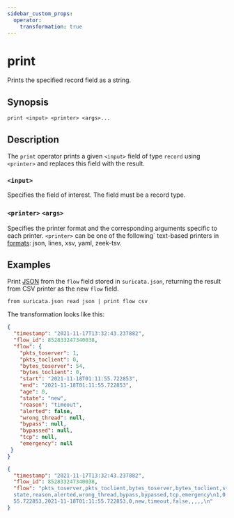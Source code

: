 ```yaml
---
sidebar_custom_props:
  operator:
    transformation: true
---
```


# print

Prints the specified record field as a string.

## Synopsis

```
print <input> <printer> <args>...
```

## Description

The `print` operator prints a given `<input>` field of type `record` using `<printer>` 
and replaces this field with the result. 

### `<input>`

Specifies the field of interest. The field must be a record type.

### `<printer>` `<args>`

Specifies the printer format and the corresponding arguments specific to each printer. 
`<printer>` can be one of the following` text-based printers in [formats](../formats.md): 
json, lines, xsv, yaml, zeek-tsv.

## Examples

Print [JSON](../formats/json.md) from the `flow` field stored in `suricata.json`, 
returning the result from CSV printer as the new `flow` field.

```
from suricata.json read json | print flow csv
```

The transformation looks like this:

```json
{
  "timestamp": "2021-11-17T13:32:43.237882",
  "flow_id": 852833247340038,
  "flow": {
    "pkts_toserver": 1,
    "pkts_toclient": 0,
    "bytes_toserver": 54,
    "bytes_toclient": 0,
    "start": "2021-11-18T01:11:55.722853",
    "end": "2021-11-18T01:11:55.722853",
    "age": 0,
    "state": "new",
    "reason": "timeout",
    "alerted": false,
    "wrong_thread": null,
    "bypass": null,
    "bypassed": null,
    "tcp": null,
    "emergency": null
 }
}
```

```json
{
  "timestamp": "2021-11-17T13:32:43.237882",
  "flow_id": 852833247340038,
  "flow": "pkts_toserver,pkts_toclient,bytes_toserver,bytes_toclient,start,end,age,
  state,reason,alerted,wrong_thread,bypass,bypassed,tcp,emergency\n1,0,54,0,2021-11-18T01:11:
  55.722853,2021-11-18T01:11:55.722853,0,new,timeout,false,,,,,\n"
}
```
